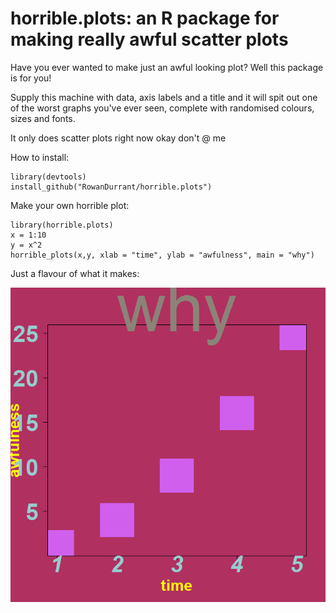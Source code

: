 # horrible.plots: an R package for making really awful scatter plots

Have you ever wanted to make just an awful looking plot? Well this package is for you!

Supply this machine with data, axis labels and a title and it will spit out one of the worst graphs you've ever seen, 
complete with randomised colours, sizes and fonts.


It only does scatter plots right now okay don't @ me

How to install:
```
library(devtools)
install_github("RowanDurrant/horrible.plots")
```
Make your own horrible plot:
```
library(horrible.plots)
x = 1:10
y = x^2
horrible_plots(x,y, xlab = "time", ylab = "awfulness", main = "why")
```

Just a flavour of what it makes:

![sample of plot generated using this package](https://github.com/RowanDurrant/horrible.plots/blob/master/sample%20plot.png?raw=true)
